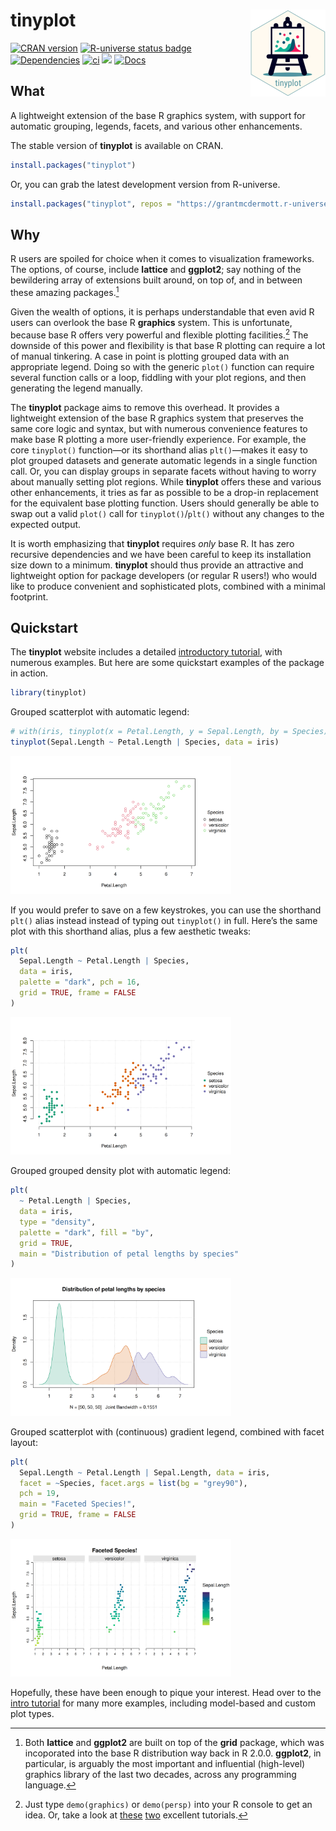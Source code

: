 

# tinyplot <img src="man/figures/logo.png" align="right" height="139" alt="" />

<!-- badges: start -->

<a href="https://CRAN.R-project.org/package=tinyplot"><img src="https://www.r-pkg.org/badges/version/tinyplot" class="img-fluid" alt="CRAN version"></a>
<a href="https://grantmcdermott.r-universe.dev"><img src="https://grantmcdermott.r-universe.dev/badges/tinyplot" class="img-fluid" alt="R-universe status badge"></a>
<a href="https://CRAN.R-project.org/package=tinyplot"><img src="https://tinyverse.netlify.app/badge/tinyplot" class="img-fluid" alt="Dependencies"></a>
<a href="https://github.com/grantmcdermott/tinyplot/actions/workflows/R-CMD-check.yaml"><img src="https://github.com/grantmcdermott/tinyplot/actions/workflows/R-CMD-check.yaml/badge.svg" class="img-fluid" alt="ci"></a>
<a href = "https://github.com/grantmcdermott/tinyplot/blob/main/LICENSE.md" target = "_blank"><img src="https://img.shields.io/badge/license-Apache2.0-blue"></a>
<a href="https://grantmcdermott.com/tinyplot/index.html"><img src="https://img.shields.io/badge/docs-homepage-blue.svg" class="img-fluid" alt="Docs"></a>
<!-- badges: end -->

## What

A lightweight extension of the base R graphics system, with support for
automatic grouping, legends, facets, and various other enhancements.

The stable version of **tinyplot** is available on CRAN.

``` r
install.packages("tinyplot")
```

Or, you can grab the latest development version from R-universe.

``` r
install.packages("tinyplot", repos = "https://grantmcdermott.r-universe.dev")
```

## Why

R users are spoiled for choice when it comes to visualization
frameworks. The options, of course, include **lattice** and **ggplot2**;
say nothing of the bewildering array of extensions built around, on top
of, and in between these amazing packages.[^1]

Given the wealth of options, it is perhaps understandable that even avid
R users can overlook the base R **graphics** system. This is
unfortunate, because base R offers very powerful and flexible plotting
facilities.[^2] The downside of this power and flexibility is that base
R plotting can require a lot of manual tinkering. A case in point is
plotting grouped data with an appropriate legend. Doing so with the
generic `plot()` function can require several function calls or a loop,
fiddling with your plot regions, and then generating the legend
manually.

The **tinyplot** package aims to remove this overhead. It provides a
lightweight extension of the base R graphics system that preserves the
same core logic and syntax, but with numerous convenience features to
make base R plotting a more user-friendly experience. For example, the
core `tinyplot()` function—or its shorthand alias `plt()`—makes it easy
to plot grouped datasets and generate automatic legends in a single
function call. Or, you can display groups in separate facets without
having to worry about manually setting plot regions. While **tinyplot**
offers these and various other enhancements, it tries as far as possible
to be a drop-in replacement for the equivalent base plotting function.
Users should generally be able to swap out a valid `plot()` call for
`tinyplot()`/`plt()` without any changes to the expected output.

It is worth emphasizing that **tinyplot** requires *only* base R. It has
zero recursive dependencies and we have been careful to keep its
installation size down to a minimum. **tinyplot** should thus provide an
attractive and lightweight option for package developers (or regular R
users!) who would like to produce convenient and sophisticated plots,
combined with a minimal footprint.

## Quickstart

The **tinyplot** website includes a detailed [introductory
tutorial](https://grantmcdermott.com/tinyplot/vignettes/intro_tutorial.html),
with numerous examples. But here are some quickstart examples of the
package in action.

``` r
library(tinyplot)
```

Grouped scatterplot with automatic legend:

``` r
# with(iris, tinyplot(x = Petal.Length, y = Sepal.Length, by = Species)) # atomic
tinyplot(Sepal.Length ~ Petal.Length | Species, data = iris)             # formula
```

<img src="man/figures/README-quickstart2-1.png" style="width:70.0%" />

If you would prefer to save on a few keystrokes, you can use the
shorthand `plt()` alias instead instead of typing out `tinyplot()` in
full. Here’s the same plot with this shorthand alias, plus a few
aesthetic tweaks:

``` r
plt(
  Sepal.Length ~ Petal.Length | Species, 
  data = iris,
  palette = "dark", pch = 16,
  grid = TRUE, frame = FALSE
)
```

<img src="man/figures/README-quickstart3-1.png" style="width:70.0%" />

Grouped grouped density plot with automatic legend:

``` r
plt(
  ~ Petal.Length | Species,
  data = iris,
  type = "density",
  palette = "dark", fill = "by",
  grid = TRUE,
  main = "Distribution of petal lengths by species"
)
```

<img src="man/figures/README-quickstart4-1.png" style="width:70.0%" />

Grouped scatterplot with (continuous) gradient legend, combined with
facet layout:

``` r
plt(
  Sepal.Length ~ Petal.Length | Sepal.Length, data = iris,
  facet = ~Species, facet.args = list(bg = "grey90"),
  pch = 19,
  main = "Faceted Species!",
  grid = TRUE, frame = FALSE
)
```

<img src="man/figures/README-quickstart5-1.png" style="width:70.0%" />

Hopefully, these have been enough to pique your interest. Head over to
the [intro
tutorial](https://grantmcdermott.com/tinyplot/vignettes/intro_tutorial.html)
for many more examples, including model-based and custom plot types.

[^1]: Both **lattice** and **ggplot2** are built on top of the **grid**
    package, which was incoporated into the base R distribution way back
    in R 2.0.0. **ggplot2**, in particular, is arguably the most
    important and influential (high-level) graphics library of the last
    two decades, across any programming language.

[^2]: Just type `demo(graphics)` or `demo(persp)` into your R console to
    get an idea. Or, take a look at
    [these](https://github.com/karoliskoncevicius/r_notes/blob/main/baseplotting.md)
    [two](https://quizzical-engelbart-d15a44.netlify.app/2021-2022_m2-data-2_visu-2_practice#1)
    excellent tutorials.
